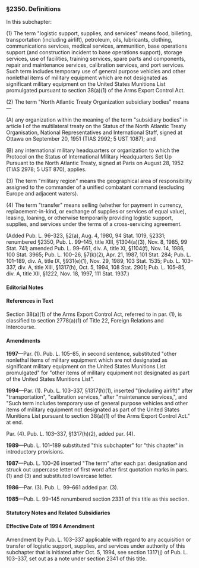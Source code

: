 ### §2350. Definitions ###

In this subchapter:

(1) The term "logistic support, supplies, and services" means food, billeting, transportation (including airlift), petroleum, oils, lubricants, clothing, communications services, medical services, ammunition, base operations support (and construction incident to base operations support), storage services, use of facilities, training services, spare parts and components, repair and maintenance services, calibration services, and port services. Such term includes temporary use of general purpose vehicles and other nonlethal items of military equipment which are not designated as significant military equipment on the United States Munitions List promulgated pursuant to section 38(a)(1) of the Arms Export Control Act.

(2) The term "North Atlantic Treaty Organization subsidiary bodies" means—

(A) any organization within the meaning of the term "subsidiary bodies" in article I of the multilateral treaty on the Status of the North Atlantic Treaty Organisation, National Representatives and International Staff, signed at Ottawa on September 20, 1951 (TIAS 2992; 5 UST 1087); and

(B) any international military headquarters or organization to which the Protocol on the Status of International Military Headquarters Set Up Pursuant to the North Atlantic Treaty, signed at Paris on August 28, 1952 (TIAS 2978; 5 UST 870), applies.

(3) The term "military region" means the geographical area of responsibility assigned to the commander of a unified combatant command (excluding Europe and adjacent waters).

(4) The term "transfer" means selling (whether for payment in currency, replacement-in-kind, or exchange of supplies or services of equal value), leasing, loaning, or otherwise temporarily providing logistic support, supplies, and services under the terms of a cross-servicing agreement.

(Added Pub. L. 96–323, §2(a), Aug. 4, 1980, 94 Stat. 1019, §2331; renumbered §2350, Pub. L. 99–145, title XIII, §1304(a)(3), Nov. 8, 1985, 99 Stat. 741; amended Pub. L. 99–661, div. A, title XI, §1104(f), Nov. 14, 1986, 100 Stat. 3965; Pub. L. 100–26, §7(k)(2), Apr. 21, 1987, 101 Stat. 284; Pub. L. 101–189, div. A, title IX, §931(e)(1), Nov. 29, 1989, 103 Stat. 1535; Pub. L. 103–337, div. A, title XIII, §1317(h), Oct. 5, 1994, 108 Stat. 2901; Pub. L. 105–85, div. A, title XII, §1222, Nov. 18, 1997, 111 Stat. 1937.)

#### **Editorial Notes** ####

#### References in Text ####

Section 38(a)(1) of the Arms Export Control Act, referred to in par. (1), is classified to section 2778(a)(1) of Title 22, Foreign Relations and Intercourse.

#### Amendments ####

**1997**—Par. (1). Pub. L. 105–85, in second sentence, substituted "other nonlethal items of military equipment which are not designated as significant military equipment on the United States Munitions List promulgated" for "other items of military equipment not designated as part of the United States Munitions List".

**1994**—Par. (1). Pub. L. 103–337, §1317(h)(1), inserted "(including airlift)" after "transportation", "calibration services," after "maintenance services,", and "Such term includes temporary use of general purpose vehicles and other items of military equipment not designated as part of the United States Munitions List pursuant to section 38(a)(1) of the Arms Export Control Act." at end.

Par. (4). Pub. L. 103–337, §1317(h)(2), added par. (4).

**1989**—Pub. L. 101–189 substituted "this subchapter" for "this chapter" in introductory provisions.

**1987**—Pub. L. 100–26 inserted "The term" after each par. designation and struck out uppercase letter of first word after first quotation marks in pars. (1) and (3) and substituted lowercase letter.

**1986**—Par. (3). Pub. L. 99–661 added par. (3).

**1985**—Pub. L. 99–145 renumbered section 2331 of this title as this section.

#### **Statutory Notes and Related Subsidiaries** ####

#### Effective Date of 1994 Amendment ####

Amendment by Pub. L. 103–337 applicable with regard to any acquisition or transfer of logistic support, supplies, and services under authority of this subchapter that is initiated after Oct. 5, 1994, see section 1317(j) of Pub. L. 103–337, set out as a note under section 2341 of this title.